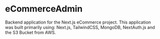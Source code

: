 # eCommerceAdmin

Backend application for the Next.js eCommerce project. This application was built primarily using: Next.js, TailwindCSS, MongoDB, NextAuth.js and the S3 Bucket from AWS.

